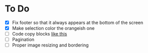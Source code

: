 
# To Do

- [x] Fix footer so that it always appears at the bottom of the screen
- [x] Make selection color the orangeish one
- [ ] Code copy blocks [like this](https://www.dannyguo.com/blog/how-to-add-copy-to-clipboard-buttons-to-code-blocks-in-hugo/)
- [ ] Pagination
- [ ] Proper image resizing and bordering